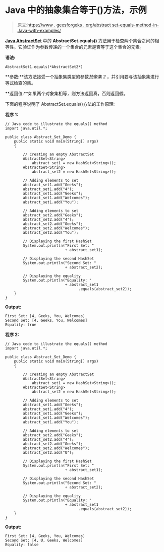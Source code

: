 # Java 中的抽象集合等于()方法，示例

> 原文:[https://www . geesforgeks . org/abstract set-equals-method-in-Java-with-examples/](https://www.geeksforgeeks.org/abstractset-equals-method-in-java-with-examples/)

**[Java AbstractSet](https://www.geeksforgeeks.org/abstractset-class-in-java-with-examples/)** 中的 **AbstractSet.equals()** 方法用于检查两个集合之间的相等性。它验证作为参数传递的一个集合的元素是否等于这个集合的元素。

**语法:**

```
AbstractSet1.equals(*AbstractSet2*)
```

**参数:**该方法接受一个抽象集类型的参数*抽象集 2* ，并引用要与该抽象集进行等式检查的集。

**返回值:**如果两个对象集相等，则方法返回真，否则返回假。

下面的程序说明了 AbstractSet.equals()方法的工作原理:

**程序 1:**

```
// Java code to illustrate the equals() method
import java.util.*;

public class Abstract_Set_Demo {
    public static void main(String[] args)
    {

        // Creating an empty AbstractSet
        AbstractSet<String>
            abstract_set1 = new HashSet<String>();
        AbstractSet<String>
            abstract_set2 = new HashSet<String>();

        // Adding elements to set
        abstract_set1.add("Geeks");
        abstract_set1.add("4");
        abstract_set1.add("Geeks");
        abstract_set1.add("Welcomes");
        abstract_set1.add("You");

        // Adding elements to set
        abstract_set2.add("Geeks");
        abstract_set2.add("4");
        abstract_set2.add("Geeks");
        abstract_set2.add("Welcomes");
        abstract_set2.add("You");

        // Displaying the first HashSet
        System.out.println("First Set: "
                           + abstract_set1);

        // Displaying the second HashSet
        System.out.println("Second Set: "
                           + abstract_set2);

        // Displaying the equality
        System.out.println("Equality: "
                           + abstract_set1
                                 .equals(abstract_set2));
    }
}
```

**Output:**

```
First Set: [4, Geeks, You, Welcomes]
Second Set: [4, Geeks, You, Welcomes]
Equality: true

```

**程序 2:**

```
// Java code to illustrate the equals() method
import java.util.*;

public class Abstract_Set_Demo {
    public static void main(String[] args)
    {

        // Creating an empty AbstractSet
        AbstractSet<String>
            abstract_set1 = new HashSet<String>();
        AbstractSet<String>
            abstract_set2 = new HashSet<String>();

        // Adding elements to set
        abstract_set1.add("Geeks");
        abstract_set1.add("4");
        abstract_set1.add("Geeks");
        abstract_set1.add("Welcomes");
        abstract_set1.add("You");

        // Adding elements to set
        abstract_set2.add("Geeks");
        abstract_set2.add("4");
        abstract_set2.add("Geeks");
        abstract_set2.add("Welcomes");
        abstract_set2.add("U");

        // Displaying the first HashSet
        System.out.println("First Set: "
                           + abstract_set1);

        // Displaying the second HashSet
        System.out.println("Second Set: "
                           + abstract_set2);

        // Displaying the equality
        System.out.println("Equality: "
                           + abstract_set1
                                 .equals(abstract_set2));
    }
}
```

**Output:**

```
First Set: [4, Geeks, You, Welcomes]
Second Set: [4, U, Geeks, Welcomes]
Equality: false

```